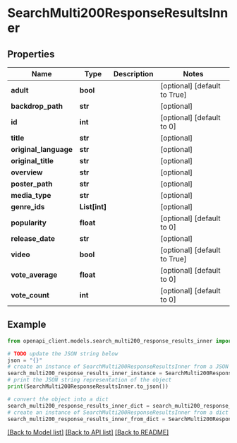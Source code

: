 # SearchMulti200ResponseResultsInner


## Properties

Name | Type | Description | Notes
------------ | ------------- | ------------- | -------------
**adult** | **bool** |  | [optional] [default to True]
**backdrop_path** | **str** |  | [optional] 
**id** | **int** |  | [optional] [default to 0]
**title** | **str** |  | [optional] 
**original_language** | **str** |  | [optional] 
**original_title** | **str** |  | [optional] 
**overview** | **str** |  | [optional] 
**poster_path** | **str** |  | [optional] 
**media_type** | **str** |  | [optional] 
**genre_ids** | **List[int]** |  | [optional] 
**popularity** | **float** |  | [optional] [default to 0]
**release_date** | **str** |  | [optional] 
**video** | **bool** |  | [optional] [default to True]
**vote_average** | **float** |  | [optional] [default to 0]
**vote_count** | **int** |  | [optional] [default to 0]

## Example

```python
from openapi_client.models.search_multi200_response_results_inner import SearchMulti200ResponseResultsInner

# TODO update the JSON string below
json = "{}"
# create an instance of SearchMulti200ResponseResultsInner from a JSON string
search_multi200_response_results_inner_instance = SearchMulti200ResponseResultsInner.from_json(json)
# print the JSON string representation of the object
print(SearchMulti200ResponseResultsInner.to_json())

# convert the object into a dict
search_multi200_response_results_inner_dict = search_multi200_response_results_inner_instance.to_dict()
# create an instance of SearchMulti200ResponseResultsInner from a dict
search_multi200_response_results_inner_from_dict = SearchMulti200ResponseResultsInner.from_dict(search_multi200_response_results_inner_dict)
```
[[Back to Model list]](../README.md#documentation-for-models) [[Back to API list]](../README.md#documentation-for-api-endpoints) [[Back to README]](../README.md)


